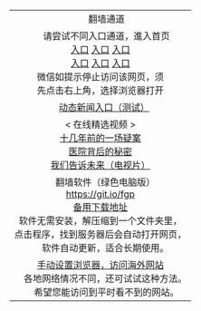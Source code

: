 ﻿<table>
 <tr>
 <td align=center>
      翻墙通道<br/>
 </tr>
 <tr>
    <td align=center>
      请尝试不同入口通道，進入首页<br/>
      <a href="https://rawgit.com/onorm/up/master/oGate.htm?from=oGate">入口</a>
      <a href="https://s3.eu-west-2.amazonaws.com/ogatel/oGate.htm?from=oGate">入口</a>
      <a href="https://s3.eu-central-1.amazonaws.com/ogatef/oGate.htm?from=oGate">入口</a><br/>
      <a href="https://s3-ap-southeast-2.amazonaws.com/ogatey/oGate.htm?from=oGate">入口</a>
      <a href="https://s3.ap-northeast-2.amazonaws.com/ogates/oGate.htm?from=oGate">入口</a>
      <a href="https://s3.ap-south-1.amazonaws.com/ogatem/oGate.htm?from=oGate">入口</a><br/>
      微信如提示停止访问该网页，须<br/>
      先点击右上角，选择浏览器打开<br/>
    </td>
  </tr>
  <tr>
    <td align=center>
      <a href="https://github.com/clearsky99/xinwen/blob/master/README.md">动态新闻入口（测试）</a>
  </tr>
  <tr>
    <td align=center>
      < 在线精选视频 ><br/>
      <a href="http://s3.ap-northeast-2.amazonaws.com/fwqzhenx1002/zhen/wh-mp4.html">十几年前的一场疑案</a><br/>
      <a href="http://s3.ap-northeast-2.amazonaws.com/fwqzhenx1002/zhen/sszj-mp4.html">医院背后的秘密</a><br/>
      <a href="http://s3.ap-northeast-2.amazonaws.com/fwqzhenx1005/zhen/wmgswl-mp4.html">我们告诉未来（电视片）</a><br/>
     </td>
  </tr>
  <tr>
    <td align=center>
      翻墙软件（绿色电脑版）<br/><a href="https://git.io/fgp">https://git.io/fgp</a><br/>
      <a href="https://raw.githubusercontent.com/ogate/up/master/Tools/FG.zip">备用下载地址</a><br/> 
      软件无需安装，解压缩到一个文件夹里，<br/>
      点击程序，找到服务器后会自动打开网页，<br/>
      软件自动更新，适合长期使用。</td>
  </tr>
  <tr>
    <td align=center>
      <a href="https://github.com/clearsky99/pac/blob/master/README.md">手动设置浏览器，访问海外网站</a><br/>
      各地网络情况不同，还可试试这种方法。<br/>
      希望您能访问到平时看不到的网站。
   </tr>
</table>
